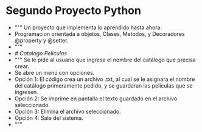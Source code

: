 # Segundo Proyecto Python 
* """ Un proyecto que implementa lo aprendido hasta ahora: 
* Programacion orientada a objetos, Clases, Metodos, y Decoradores @property y @setter. 
* """
* <em> # Catalogo Peliculas </em> 
* """ Se le pide al usuario que ingrese el nombre del catálogo que precisa crear. 
* Se abre un menú con opciones. 
* Opción 1: El código crea un archivo .txt, al cual se le asignara el nombre del catálogo primeramente pedido, y se guardaran las peliculas que se ingresen. 
* Opción 2: Se imprime en pantalla el texto guardado en el archivo seleccionado. 
* Opción 3: Elimina el archivo seleccionado. 
* Opción 4: Sale del sistema. 
* """
